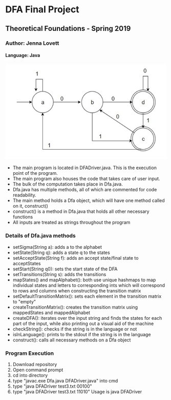 # DFA Final Project
## Theoretical Foundations - Spring 2019
### Author: Jenna Lovett
#### Language: Java

![alt text](https://github.com/JennaLovett/dfa/blob/master/dfa.jpg "DFA Image")

* The main program is located in DFADriver.java. This is the execution point of the program.
* The main program also houses the code that takes care of user input.
* The bulk of the computation takes place in Dfa.java.
* Dfa.java has multiple methods, all of which are commented for code readability.
* The main method holds a Dfa object, which will have one method called on it, construct()
* construct() is a method in Dfa.java that holds all other necessary functions
* All inputs are treated as strings throughout the program


### Details of Dfa.java methods
* setSigma(String a): adds a to the alphabet
* setState(String q): adds a state q to the states
* setAcceptState(String f): adds an accept state/final state to acceptStates
* setStart(String q0): sets the start state of the DFA
* setTransitions(String s): adds the transitions
* mapStates() and mapAlphabet(): both use unique hashmaps to map individual states and letters to corresponding ints which will correspond to rows and columns when constructing the transition matrix
* setDefaultTransitionMatrix(): sets each element in the transition matrix to "empty"
* createTransitionMatrix(): creates the transition matrix using mappedStates and mappedAlphabet
* createDFA(): iterates over the input string and finds the states for each part of the input, while also printing out a visual aid of the machine
* checkString(): checks if the string is in the language or not
* isInLanguage(): prints to the stdout if the string is in the language
* construct(): calls all necessary methods on a Dfa object

### Program Execution
1. Download repository
2. Open command prompt
3. cd into directory
4. type "javac.exe Dfa.java DFADriver.java" into cmd
5. type "java DFADriver test3.txt 00100"
6. type "java DFADriver test3.txt 11010"
Usage is java DFADriver <filename> <test string>